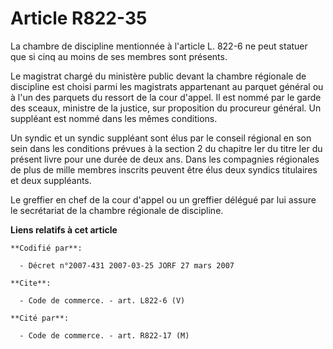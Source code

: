 # Article R822-35

La chambre de discipline mentionnée à l'article L. 822-6 ne peut statuer que si cinq au moins de ses membres sont présents.

Le magistrat chargé du ministère public devant la chambre régionale de discipline est choisi parmi les magistrats appartenant
au parquet général ou à l'un des parquets du ressort de la cour d'appel. Il est nommé par le garde des sceaux, ministre de la
justice, sur proposition du procureur général. Un suppléant est nommé dans les mêmes conditions.

Un syndic et un syndic suppléant sont élus par le conseil régional en son sein dans les conditions prévues à la section 2 du
chapitre Ier du titre Ier du présent livre pour une durée de deux ans. Dans les compagnies régionales de plus de mille
membres inscrits peuvent être élus deux syndics titulaires et deux suppléants.

Le greffier en chef de la cour d'appel ou un greffier délégué par lui assure le secrétariat de la chambre régionale de
discipline.

**Liens relatifs à cet article**

	**Codifié par**:

	  - Décret n°2007-431 2007-03-25 JORF 27 mars 2007

	**Cite**:

	  - Code de commerce. - art. L822-6 (V)

	**Cité par**:

	  - Code de commerce. - art. R822-17 (M)
